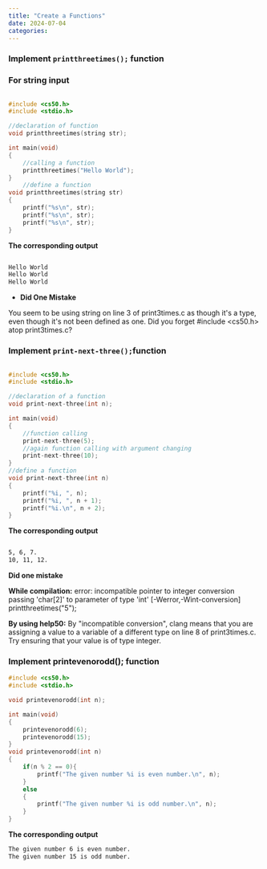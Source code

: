 ```yaml
---
title: "Create a Functions"
date: 2024-07-04
categories:
---
```


### **Implement `printthreetimes();` function**

### **For string input**

```c

#include <cs50.h>
#include <stdio.h>

//declaration of function
void printthreetimes(string str);

int main(void)
{
    //calling a function
    printthreetimes("Hello World");
}
    //define a function
void printthreetimes(string str)
{
    printf("%s\n", str);
    printf("%s\n", str);
    printf("%s\n", str);
}
```
**The corresponding output**

```bash

Hello World
Hello World
Hello World

```
* **Did One Mistake** 

You seem to be using string on line 3 of print3times.c as though it's a type, even though it's not been defined
as one. Did you forget #include <cs50.h> atop print3times.c?

### **Implement `print-next-three();`function**


```c

#include <cs50.h>
#include <stdio.h>

//declaration of a function
void print-next-three(int n);

int main(void)
{
    //function calling
    print-next-three(5);
    //again function calling with argument changing
    print-next-three(10);
}
//define a function
void print-next-three(int n)
{
    printf("%i, ", n);
    printf("%i, ", n + 1);
    printf("%i.\n", n + 2);
}

```
**The corresponding output**

```bash

5, 6, 7.
10, 11, 12.

```
**Did one mistake**

**While compilation:**
error: incompatible pointer to integer conversion passing 'char[2]' to parameter of type 'int' [-Werror,-Wint-conversion]
printthreetimes("5");

**By using help50:**
By "incompatible conversion", clang means that you are assigning a value to a variable of a different type on line 8 of
print3times.c. Try ensuring that your value is of type integer.

### **Implement printevenorodd(); function**

```c
#include <cs50.h>
#include <stdio.h>

void printevenorodd(int n);

int main(void)
{
    printevenorodd(6);
    printevenorodd(15);
}
void printevenorodd(int n)
{
    if(n % 2 == 0){
        printf("The given number %i is even number.\n", n);
    }
    else
    {
        printf("The given number %i is odd number.\n", n);
    }
}

```
**The corresponding output**

```bash
The given number 6 is even number.
The given number 15 is odd number.

```
